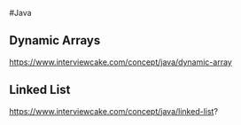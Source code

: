 #Java 


## Dynamic Arrays

https://www.interviewcake.com/concept/java/dynamic-array

## Linked List

https://www.interviewcake.com/concept/java/linked-list?

